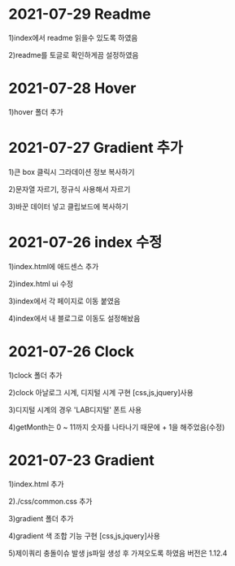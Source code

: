 

# 2021-07-29 Readme
1)index에서 readme 읽을수 있도록 하였음 

2)readme를 토글로 확인하게끔 설정하였음


# 2021-07-28 Hover 
1)hover 폴더 추가


# 2021-07-27 Gradient 추가
1)큰 box 클릭시 그라데이션 정보 복사하기

2)문자열 자르기, 정규식 사용해서 자르기

3)바꾼 데이터 넣고 클립보드에 복사하기


# 2021-07-26 index 수정
1)index.html에 애드센스 추가

2)index.html ui 수정

3)index에서 각 페이지로 이동 붙였음

4)index에서 내 블로그로 이동도 설정해놨음


# 2021-07-26 Clock
1)clock 폴더 추가

2)clock 아날로그 시계, 디지털 시계 구현 [css,js,jquery]사용

3)디지털 시계의 경우 'LAB디지털' 폰트 사용

4)getMonth는 0 ~ 11까지 숫자를 나타나기 때문에 + 1을 해주었음(수정)


# 2021-07-23 Gradient
1)index.html 추가 

2)./css/common.css 추가

3)gradient 폴더 추가

4)gradient 색 조합 기능 구현 [css,js,jquery]사용

5)제이쿼리 충돌이슈 발생 js파일 생성 후 가져오도록 하였음 버전은 1.12.4
